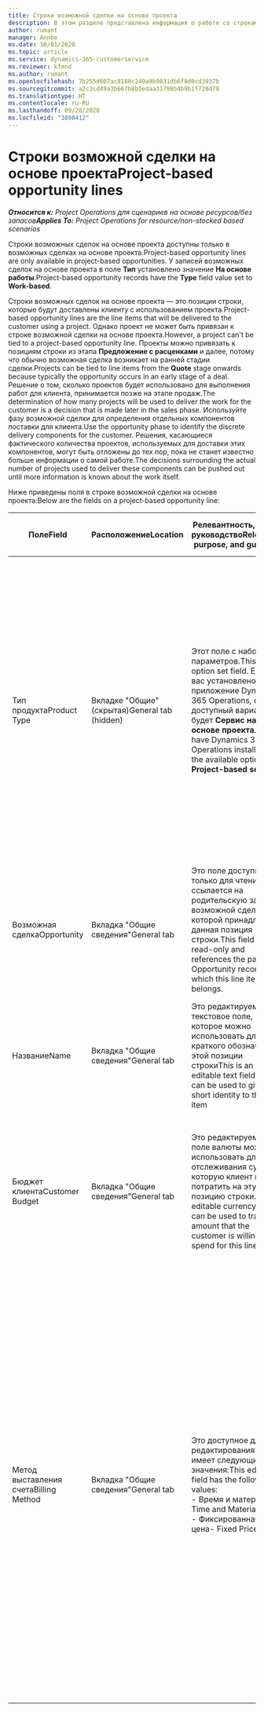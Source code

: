 ```yaml
---
title: Строки возможной сделки на основе проекта
description: В этом разделе представлена информация о работе со строками возможных сделок на основе проекта.
author: rumant
manager: Annbe
ms.date: 10/01/2020
ms.topic: article
ms.service: dynamics-365-customerservice
ms.reviewer: kfend
ms.author: rumant
ms.openlocfilehash: 7b255d607ac8180c249a9b9831db6f8d0cd3937b
ms.sourcegitcommit: a2c3cd49a3b667b8b5edaa31788b4b9b1f728d78
ms.translationtype: HT
ms.contentlocale: ru-RU
ms.lasthandoff: 09/28/2020
ms.locfileid: "3898412"
---
```

# <a name="project-based-opportunity-lines"></a><span data-ttu-id="d7558-103">Строки возможной сделки на основе проекта</span><span class="sxs-lookup"><span data-stu-id="d7558-103">Project-based opportunity lines</span></span>

<span data-ttu-id="d7558-104">_**Относится к:** Project Operations для сценариев на основе ресурсов/без запасов_</span><span class="sxs-lookup"><span data-stu-id="d7558-104">_**Applies To:** Project Operations for resource/non-stocked based scenarios_</span></span>


<span data-ttu-id="d7558-105">Строки возможных сделок на основе проекта доступны только в возможных сделках на основе проекта.</span><span class="sxs-lookup"><span data-stu-id="d7558-105">Project-based opportunity lines are only available in project-based opportunities.</span></span> <span data-ttu-id="d7558-106">У записей возможных сделок на основе проекта в поле **Тип** установлено значение **На основе работы**.</span><span class="sxs-lookup"><span data-stu-id="d7558-106">Project-based opportunity records have the **Type** field value set to **Work-based**.</span></span>

<span data-ttu-id="d7558-107">Строки возможных сделок на основе проекта — это позиции строки, которые будут доставлены клиенту с использованием проекта.</span><span class="sxs-lookup"><span data-stu-id="d7558-107">Project-based opportunity lines are the line items that will be delivered to the customer using a project.</span></span> <span data-ttu-id="d7558-108">Однако проект не может быть привязан к строке возможной сделки на основе проекта.</span><span class="sxs-lookup"><span data-stu-id="d7558-108">However, a project can't be tied to a project-based opportunity line.</span></span> <span data-ttu-id="d7558-109">Проекты можно привязать к позициям строки из этапа **Предложение с расценками** и далее, потому что обычно возможная сделка возникает на ранней стадии сделки.</span><span class="sxs-lookup"><span data-stu-id="d7558-109">Projects can be tied to line items from the **Quote** stage onwards because typically the opportunity occurs in an early stage of a deal.</span></span> <span data-ttu-id="d7558-110">Решение о том, сколько проектов будет использовано для выполнения работ для клиента, принимается позже на этапе продаж.</span><span class="sxs-lookup"><span data-stu-id="d7558-110">The determination of how many projects will be used to deliver the work for the customer is a decision that is made later in the sales phase.</span></span> <span data-ttu-id="d7558-111">Используйте фазу возможной сделки для определения отдельных компонентов поставки для клиента.</span><span class="sxs-lookup"><span data-stu-id="d7558-111">Use the opportunity phase to identify the discrete delivery components for the customer.</span></span> <span data-ttu-id="d7558-112">Решения, касающиеся фактического количества проектов, используемых для доставки этих компонентов, могут быть отложены до тех пор, пока не станет известно больше информации о самой работе.</span><span class="sxs-lookup"><span data-stu-id="d7558-112">The decisions surrounding the actual number of projects used to deliver these components can be pushed out until more information is known about the work itself.</span></span>

<span data-ttu-id="d7558-113">Ниже приведены поля в строке возможной сделки на основе проекта:</span><span class="sxs-lookup"><span data-stu-id="d7558-113">Below are the fields on a project-based opportunity line:</span></span>

| <span data-ttu-id="d7558-114">**Поле**</span><span class="sxs-lookup"><span data-stu-id="d7558-114">**Field**</span></span> | <span data-ttu-id="d7558-115">**Расположение**</span><span class="sxs-lookup"><span data-stu-id="d7558-115">**Location**</span></span> | <span data-ttu-id="d7558-116">**Релевантность, цель и руководство**</span><span class="sxs-lookup"><span data-stu-id="d7558-116">**Relevance, purpose, and guidance**</span></span> | <span data-ttu-id="d7558-117">**Воздействие на последующие элементы**</span><span class="sxs-lookup"><span data-stu-id="d7558-117">**Downstream impact**</span></span> |
| --- | --- | --- | --- |
| <span data-ttu-id="d7558-118">Тип продукта</span><span class="sxs-lookup"><span data-stu-id="d7558-118">Product Type</span></span> | <span data-ttu-id="d7558-119">Вкладке "Общие" (скрытая)</span><span class="sxs-lookup"><span data-stu-id="d7558-119">General tab (hidden)</span></span> | <span data-ttu-id="d7558-120">Этот поле с набором параметров.</span><span class="sxs-lookup"><span data-stu-id="d7558-120">This is an option set field.</span></span> <span data-ttu-id="d7558-121">Если у вас установлено приложение Dynamics 365 Operations, один доступный вариант будет **Сервис на основе проекта**.</span><span class="sxs-lookup"><span data-stu-id="d7558-121">If you have Dynamics 365 Operations installed, one the available options is, **Project-based service**.</span></span>  | <span data-ttu-id="d7558-122">Значение этого поля установлено на **Сервис на основе проекта**, когда вы создаете строку возможной сделки на основе проекта из сетки строк на основе проекта в возможной сделке.</span><span class="sxs-lookup"><span data-stu-id="d7558-122">The value of this field is set to **Project-based service** when you create the project-based opportunity line from the project-based lines grid on the Opportunity.</span></span> <br> <span data-ttu-id="d7558-123">Если вы измените или переопределите это значение, функциональность проекта не будет включена для ваших позиций строк на основе проекта.</span><span class="sxs-lookup"><span data-stu-id="d7558-123">If you change or override this value, the project functionality won't be enabled on your project-based line items.</span></span> |
| <span data-ttu-id="d7558-124">Возможная сделка</span><span class="sxs-lookup"><span data-stu-id="d7558-124">Opportunity</span></span> | <span data-ttu-id="d7558-125">Вкладка "Общие сведения"</span><span class="sxs-lookup"><span data-stu-id="d7558-125">General tab</span></span> | <span data-ttu-id="d7558-126">Это поле доступно только для чтения и ссылается на родительскую запись возможной сделки, которой принадлежит данная позиция строки.</span><span class="sxs-lookup"><span data-stu-id="d7558-126">This field is read-only and references the parent Opportunity record to which this line item belongs.</span></span> | <span data-ttu-id="d7558-127">Это поле не оказывает влияния на последующую обработку.</span><span class="sxs-lookup"><span data-stu-id="d7558-127">There is no downstream impact of this field.</span></span> |
| <span data-ttu-id="d7558-128">Название</span><span class="sxs-lookup"><span data-stu-id="d7558-128">Name</span></span> | <span data-ttu-id="d7558-129">Вкладка "Общие сведения"</span><span class="sxs-lookup"><span data-stu-id="d7558-129">General tab</span></span> | <span data-ttu-id="d7558-130">Это редактируемое текстовое поле, которое можно использовать для краткого обозначения этой позиции строки</span><span class="sxs-lookup"><span data-stu-id="d7558-130">This is an editable text field that can be used to give a short identity to this line item</span></span> | <span data-ttu-id="d7558-131">Это значение переносится в строку предложения с расценками, когда вы создаете предложение с расценками из этой возможной сделки</span><span class="sxs-lookup"><span data-stu-id="d7558-131">This value is carried over to the quote line when you create a quote from this opportunity</span></span> |
| <span data-ttu-id="d7558-132">Бюджет клиента</span><span class="sxs-lookup"><span data-stu-id="d7558-132">Customer Budget</span></span> | <span data-ttu-id="d7558-133">Вкладка "Общие сведения"</span><span class="sxs-lookup"><span data-stu-id="d7558-133">General tab</span></span> | <span data-ttu-id="d7558-134">Это редактируемое поле валюты можно использовать для отслеживания суммы, которую клиент готов потратить на эту позицию строки.</span><span class="sxs-lookup"><span data-stu-id="d7558-134">This editable currency field can be used to track the amount that the customer is willing to spend for this line item.</span></span> | <span data-ttu-id="d7558-135">Это значение переносится в соответствующее поле в строке предложения с расценками, когда вы создаете предложение с расценками из этой возможной сделки</span><span class="sxs-lookup"><span data-stu-id="d7558-135">This value is carried over to the corresponding field on the quote line when you create a quote from this opportunity</span></span> |
| <span data-ttu-id="d7558-136">Метод выставления счета</span><span class="sxs-lookup"><span data-stu-id="d7558-136">Billing Method</span></span> | <span data-ttu-id="d7558-137">Вкладка "Общие сведения"</span><span class="sxs-lookup"><span data-stu-id="d7558-137">General tab</span></span> | <span data-ttu-id="d7558-138">Это доступное для редактирования поле имеет следующие значения:</span><span class="sxs-lookup"><span data-stu-id="d7558-138">This editable field has the following values:</span></span></br><span data-ttu-id="d7558-139">- Время и материал</span><span class="sxs-lookup"><span data-stu-id="d7558-139">- Time and Material</span></span></br><span data-ttu-id="d7558-140">- Фиксированная цена</span><span class="sxs-lookup"><span data-stu-id="d7558-140">- Fixed Price</span></span> | <span data-ttu-id="d7558-141">Это значение переносится в соответствующее поле в строке предложения с расценками, когда вы создаете предложение с расценками из этой возможной сделки.</span><span class="sxs-lookup"><span data-stu-id="d7558-141">This value is carried over to the corresponding field on the quote line when you create a quote from this opportunity.</span></span> <span data-ttu-id="d7558-142">После создания строки предложения с расценками поле блокируется и не может быть изменено.</span><span class="sxs-lookup"><span data-stu-id="d7558-142">After the quote line is created, the field is locked and can't be changed.</span></span> <span data-ttu-id="d7558-143">Назначьте этому полу как можно более точное значение.</span><span class="sxs-lookup"><span data-stu-id="d7558-143">Assign this field value as accurately as possible.</span></span> <span data-ttu-id="d7558-144">Если вам нужно изменить значение этого поля в строке предложения с расценками, удалите и заново создайте строку предложения с расценками.</span><span class="sxs-lookup"><span data-stu-id="d7558-144">If you need to change the value of this field on the quote line, delete and re-create the quote line.</span></span> |
